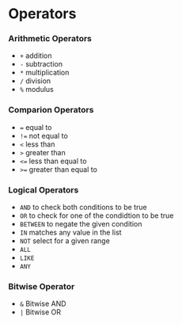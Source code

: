 # Operators

### Arithmetic Operators

* `+` addition
* `-` subtraction
* `*` multiplication
* `/` division
* `%` modulus

### Comparion Operators

* `=` equal to
* `!=` not equal to
* `<` less than
* `>` greater than
* `<=` less than equal to
* `>=` greater than equal to

### Logical Operators

* `AND` to check both conditions to be true
* `OR` to check for one of the condidtion to be true
* `BETWEEN` to negate the given condition
* `IN` matches any value in the list
* `NOT` select for a given range
* `ALL`
* `LIKE`
* `ANY`

### Bitwise Operator

* `&` Bitwise AND
* `|` Bitwise OR